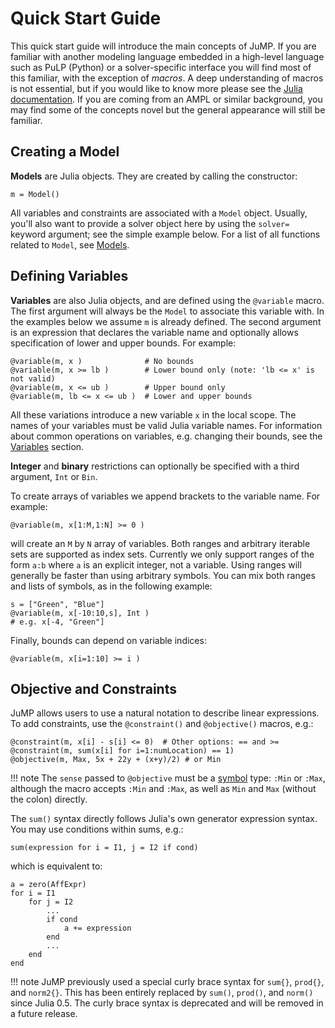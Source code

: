 Quick Start Guide
=================

This quick start guide will introduce the main concepts of JuMP. If you are familiar with another modeling language embedded in a high-level language such as PuLP (Python) or a solver-specific interface you will find most of this familiar, with the exception of *macros*. A deep understanding of macros is not essential, but if you would like to know more please see the [Julia documentation](http://docs.julialang.org/en/latest/manual/metaprogramming/). If you are coming from an AMPL or similar background, you may find some of the concepts novel but the general appearance will still be familiar.

Creating a Model
----------------

**Models** are Julia objects. They are created by calling the constructor:

    m = Model()

All variables and constraints are associated with a `Model` object. Usually, you'll also want to provide a solver object here by using the `solver=` keyword argument; see the simple example below. For a list of all functions related to `Model`, see [Models](@ref).

Defining Variables
------------------

**Variables** are also Julia objects, and are defined using the `@variable` macro. The first argument will always be the `Model` to associate this variable with. In the examples below we assume `m` is already defined. The second argument is an expression that declares the variable name and optionally allows specification of lower and upper bounds. For example:

    @variable(m, x )              # No bounds
    @variable(m, x >= lb )        # Lower bound only (note: 'lb <= x' is not valid)
    @variable(m, x <= ub )        # Upper bound only
    @variable(m, lb <= x <= ub )  # Lower and upper bounds

All these variations introduce a new variable `x` in the local scope. The names of your variables must be valid Julia variable names. For information about common operations on variables, e.g. changing their bounds, see the [Variables](@ref) section.

**Integer** and **binary** restrictions can optionally be specified with a third argument, `Int` or `Bin`.

To create arrays of variables we append brackets to the variable name. For example:

    @variable(m, x[1:M,1:N] >= 0 )

will create an `M` by `N` array of variables. Both ranges and arbitrary iterable sets are supported as index sets. Currently we only support ranges of the form `a:b` where `a` is an explicit integer, not a variable. Using ranges will generally be faster than using arbitrary symbols. You can mix both ranges and lists of symbols, as in the following example:

    s = ["Green", "Blue"]
    @variable(m, x[-10:10,s], Int )
    # e.g. x[-4, "Green"]

Finally, bounds can depend on variable indices:

    @variable(m, x[i=1:10] >= i )

Objective and Constraints
-------------------------

JuMP allows users to use a natural notation to describe linear expressions. To add constraints, use the `@constraint()` and `@objective()` macros, e.g.:

    @constraint(m, x[i] - s[i] <= 0)  # Other options: == and >=
    @constraint(m, sum(x[i] for i=1:numLocation) == 1)
    @objective(m, Max, 5x + 22y + (x+y)/2) # or Min

!!! note
    The `sense` passed to `@objective` must be a [symbol](http://docs.julialang.org/en/latest/manual/metaprogramming/#symbols) type: `:Min` or `:Max`, although the macro accepts `:Min` and `:Max`, as well as `Min` and `Max` (without the colon) directly.

The `sum()` syntax directly follows Julia's own generator expression syntax. You may use conditions within sums, e.g.:

    sum(expression for i = I1, j = I2 if cond)

which is equivalent to:

    a = zero(AffExpr)
    for i = I1
        for j = I2
            ...
            if cond
                a += expression
            end
            ...
        end
    end

!!! note
    JuMP previously used a special curly brace syntax for `sum{}`, `prod{}`, and `norm2{}`. This has been entirely replaced by `sum()`, `prod()`, and `norm()` since Julia 0.5. The curly brace syntax is deprecated and will be removed in a future release.

